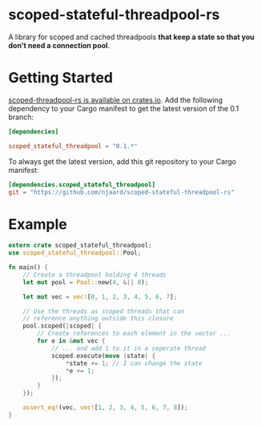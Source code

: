 scoped-stateful-threadpool-rs
==============

A library for scoped and cached threadpools **that keep a state so that you don't need a connection pool**.

# Getting Started

[scoped-threadpool-rs is available on crates.io](https://crates.io/crates/scoped_threadpool).
Add the following dependency to your Cargo manifest to get the latest version of the 0.1 branch:
```toml
[dependencies]

scoped_stateful_threadpool = "0.1.*"
```
To always get the latest version, add this git repository to your
Cargo manifest:

```toml
[dependencies.scoped_stateful_threadpool]
git = "https://github.com/njaard/scoped-stateful-threadpool-rs"
```
# Example

```rust
extern crate scoped_stateful_threadpool;
use scoped_stateful_threadpool::Pool;

fn main() {
    // Create a threadpool holding 4 threads
    let mut pool = Pool::new(4, &|| 0);

    let mut vec = vec![0, 1, 2, 3, 4, 5, 6, 7];

    // Use the threads as scoped threads that can
    // reference anything outside this closure
    pool.scoped(|scoped| {
        // Create references to each element in the vector ...
        for e in &mut vec {
            // ... and add 1 to it in a seperate thread
            scoped.execute(move |state| {
                *state += 1; // I can change the state
                *e += 1;
            });
        }
    });

    assert_eq!(vec, vec![1, 2, 3, 4, 5, 6, 7, 8]);
}
```

